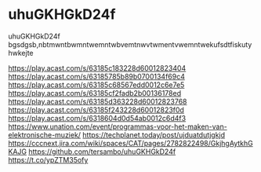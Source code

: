 # uhuGKHGkD24f
uhuGKHGkD24f
bgsdgsb,nbtmwntbwmntwemntwbvemtnwvtwmentvwemntwekufsdtfiskutyhwkejte

https://play.acast.com/s/63185c183228d60012823404
https://play.acast.com/s/63185785b89b0700134f69c4
https://play.acast.com/s/63185c68567edd0012c6e7e5
https://play.acast.com/s/63185cf2fadb2b00136178ed
https://play.acast.com/s/63185d363228d60012823768
https://play.acast.com/s/63185f243228d60012823f0d
https://play.acast.com/s/6318604d0d54ab0012c6d4f3
https://www.unation.com/event/programmas-voor-het-maken-van-elektronische-muziek/
https://techplanet.today/post/ujduatdutjgkjd
https://cccnext.jira.com/wiki/spaces/CAT/pages/2782822498/GkjhgAytkhGKAJG
https://github.com/tersambo/uhuGKHGkD24f
https://t.co/ypZTM35ofy
